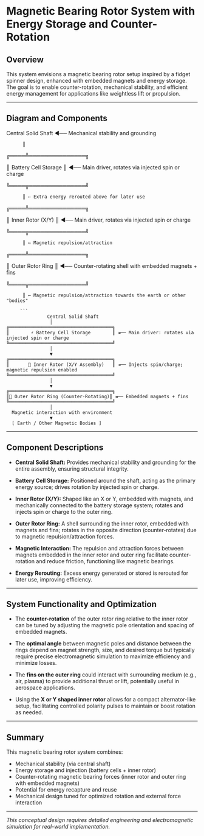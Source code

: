 <!--
SPDX-License-Identifier: Declaratory-Royalty
// Hash: sha256:773a60c7a27c12aed54576f646bf06a59647733a
🔒 Holmes Enforcement Model (HEM) – Declaratory Sovereign Logic
🧠 Author: Mr. Holmes
📜 License: Declaratory Royalty License (see LICENSE-HEM.md)
📁 Repository: https://github.com/Gamerdudee/holmes-enforcement-model
-->

# Magnetic Bearing Rotor System with Energy Storage and Counter-Rotation

## Overview

This system envisions a magnetic bearing rotor setup inspired by a fidget spinner design, enhanced with embedded magnets and energy storage. The goal is to enable counter-rotation, mechanical stability, and efficient energy management for applications like weightless lift or propulsion.

---

## Diagram and Components

Central Solid Shaft ◄── Mechanical stability and grounding

          ║
     
╔════╩═══════════════╗

║   Battery Cell Storage        ║ ◄── Main driver, rotates via injected spin or charge

╚════╦═══════════════╝

          ║ ← Extra energy rerouted above for later use
     
╔════╩═══════════════╗

║    Inner Rotor (X/Y)  ║ ◄── Main driver, rotates via injected spin or charge

╚════╦═══════════════╝

          ║ ← Magnetic repulsion/attraction
     
╔════╩═══════════════╗

║ Outer Rotor Ring   ║ ◄── Counter-rotating shell with embedded magnets + fins

╚════╦═══════════════╝

          ║ ← Magnetic repulsion/attraction towards the earth or other "bodies"


```
     ```
               Central Solid Shaft
                │
╔══════════════════════════════════════╗
║        ⚡ Battery Cell Storage        ║ ◄── Main driver: rotates via injected spin or charge
╚══════════════════════════════════════╝
                │
                ▼
╔══════════════════════════════════════╗
║       🔁 Inner Rotor (X/Y Assembly)   ║ ◄── Injects spin/charge; magnetic repulsion enabled
╚══════════════════════════════════════╝
                │
                ▼
╔══════════════════════════════════════╗
║🧲 Outer Rotor Ring (Counter-Rotating)║ ◄── Embedded magnets + fins
╚══════════════════════════════════════╝
                │
  Magnetic interaction with environment
                ▼
  [ Earth / Other Magnetic Bodies ]

```
---

## Component Descriptions

- **Central Solid Shaft:** Provides mechanical stability and grounding for the entire assembly, ensuring structural integrity.

- **Battery Cell Storage:** Positioned around the shaft, acting as the primary energy source; drives rotation by injected spin or charge.

- **Inner Rotor (X/Y):** Shaped like an X or Y, embedded with magnets, and mechanically connected to the battery storage system; rotates and injects spin or charge to the outer ring.

- **Outer Rotor Ring:** A shell surrounding the inner rotor, embedded with magnets and fins; rotates in the opposite direction (counter-rotates) due to magnetic repulsion/attraction forces.

- **Magnetic Interaction:** The repulsion and attraction forces between magnets embedded in the inner rotor and outer ring facilitate counter-rotation and reduce friction, functioning like magnetic bearings.

- **Energy Rerouting:** Excess energy generated or stored is rerouted for later use, improving efficiency.

---

## System Functionality and Optimization

- The **counter-rotation** of the outer rotor ring relative to the inner rotor can be tuned by adjusting the magnetic pole orientation and spacing of embedded magnets.

- The **optimal angle** between magnetic poles and distance between the rings depend on magnet strength, size, and desired torque but typically require precise electromagnetic simulation to maximize efficiency and minimize losses.

- The **fins on the outer ring** could interact with surrounding medium (e.g., air, plasma) to provide additional thrust or lift, potentially useful in aerospace applications.

- Using the **X or Y shaped inner rotor** allows for a compact alternator-like setup, facilitating controlled polarity pulses to maintain or boost rotation as needed.

---

## Summary

This magnetic bearing rotor system combines:

- Mechanical stability (via central shaft)  
- Energy storage and injection (battery cells + inner rotor)  
- Counter-rotating magnetic bearing forces (inner rotor and outer ring with embedded magnets)  
- Potential for energy recapture and reuse  
- Mechanical design tuned for optimized rotation and external force interaction

---

*This conceptual design requires detailed engineering and electromagnetic simulation for real-world implementation.*











